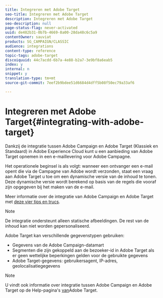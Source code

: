 ```yaml
---
title: Integreren met Adobe Target
seo-title: Integreren met Adobe Target
description: Integreren met Adobe Target
seo-description: null
page-status-flag: never-activated
uuid: de482b31-0b7b-4669-8a00-28da48c6c5a9
contentOwner: sauviat
products: SG_CAMPAIGN/CLASSIC
audience: integrations
content-type: reference
topic-tags: adobe-target
discoiquuid: 44c7acdd-6b7a-4e88-b2a7-3e9bf8a6eab5
index: y
internal: n
snippet: y
translation-type: tm+mt
source-git-commit: 7eef2b9bdee51d6684d4dff5b08f50ec79a33af6

---
```



# Integreren met Adobe Target{#integrating-with-adobe-target}

Dankzij de integratie tussen Adobe Campaign en Adobe Target (Klassiek en Standaard) in Adobe Experience Cloud kunt u een aanbieding van Adobe Target opnemen in een e-maillevering voor Adobe Campagne.

Het operationele beginsel is als volgt: wanneer een ontvanger een e-mail opent die via de Campagne van Adobe wordt verzonden, staat een vraag aan Adobe Target u toe om een dynamische versie van de inhoud te tonen. Deze dynamische versie wordt berekend op basis van de regels die vooraf zijn opgegeven bij het maken van de e-mail.

Meer informatie over de integratie van Adobe Campaign en Adobe Target met [deze vier tips en trucs](https://www.adobe.com/content/dam/www/us/en/marketing/campaign/pdfs/Adobe_Campaign_for_Target_Tips_and_Tricks.pdf).
>[!NOTE]
>
>De integratie ondersteunt alleen statische afbeeldingen. De rest van de inhoud kan niet worden gepersonaliseerd.

Adobe Target kan verschillende gegevenstypen gebruiken:

* Gegevens van de Adobe Campaign-datamart
* Segmenten die zijn gekoppeld aan de bezoeker-id in Adobe Target als er geen wettelijke beperkingen gelden voor de gebruikte gegevens
* Adobe Target-gegevens: gebruikersagent, IP-adres, geolocalisatiegegevens

>[!NOTE]
>
>U vindt ook informatie over integratie tussen Adobe Campaign en Adobe Target op de Help-pagina&#39;s [van](https://marketing.adobe.com/resources/help/en_US/target/a4t/c_campaign_and_target.html)Adobe Target.

